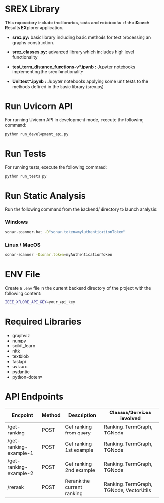 # SREX Library

This reposotory include the libraries, tests and notebooks of the **S**earch **R**esults **EX**plorer application.

- **srex.py:** basic library including basic methods for text processing an graphs construction.

- **srex_classes.py:** advanced library which includes high level functionality

- **test_term_distance_functions-v\*.ipynb :** Jupyter notebooks implementing the srex functionality

- **Unittest\*.ipynb :** Jupyter notebooks applying some unit tests to the methods defined in the basic library (srex.py)


# Run Uvicorn API

For running Uvicorn API in development mode, execute the following command:

```bash
python run_development_api.py
```

# Run Tests

For running tests, execute the following command:

```bash
python run_tests.py
```

# Run Static Analysis

Run the following command from the backend/ directory to launch analysis:

### Windows

```bash
sonar-scanner.bat -D"sonar.token=myAuthenticationToken"
```

### Linux / MacOS

```bash
sonar-scanner -Dsonar.token=myAuthenticationToken
```


# ENV File

Create a `.env` file in the current backend directory of the project with the following content:

```bash
IEEE_XPLORE_API_KEY=your_api_key
```


# Required Libraries

- graphviz
- numpy
- scikit_learn
- nltk
- textblob
- fastapi
- uvicorn
- pydantic
- python-dotenv



# API Endpoints

| Endpoint                | Method | Description                | Classes/Services involved                          |
|-------------------------|--------|----------------------------|----------------------------------------------------|
| /get-ranking            | POST   | Get ranking from query     | Ranking, TermGraph, TGNode                         |
| /get-ranking-example-1  | POST   | Get ranking 1st example    | Ranking, TermGraph, TGNode                         |
| /get-ranking-example-2  | POST   | Get ranking 2nd example    | Ranking, TermGraph, TGNode                         |
| /rerank                 | POST   | Rerank the current ranking | Ranking, TermGraph, TGNode, VectorUtils            |

